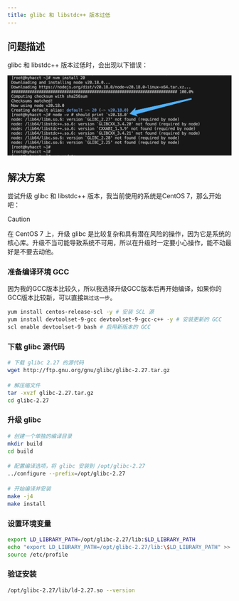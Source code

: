 ```yaml
---
title: glibc 和 libstdc++ 版本过低
---
```



## 问题描述

glibc 和 libstdc++ 版本过低时，会出现以下错误：

![001](./001.png)


## 解决方案

尝试升级 glibc 和 libstdc++ 版本，我当前使用的系统是CentOS 7，那么开始吧：

> [!CAUTION]
> 在 CentOS 7 上，升级 glibc 是比较复杂和具有潜在风险的操作，因为它是系统的核心库。升级不当可能导致系统不可用，所以在升级时一定要小心操作，能不动最好是不要去动他。

### 准备编译环境 GCC

因为我的GCC版本比较久，所以我选择升级GCC版本后再开始编译，如果你的GCC版本比较新，可以直接`跳过这一步`。

```bash
yum install centos-release-scl -y # 安装 SCL 源
yum install devtoolset-9-gcc devtoolset-9-gcc-c++ -y # 安装更新的 GCC
scl enable devtoolset-9 bash # 启用新版本的 GCC
```


### 下载 glibc 源代码
```bash
# 下载 glibc 2.27 的源代码
wget http://ftp.gnu.org/gnu/glibc/glibc-2.27.tar.gz

# 解压缩文件
tar -xvzf glibc-2.27.tar.gz
cd glibc-2.27
```


### 升级 glibc
```bash
# 创建一个单独的编译目录
mkdir build
cd build

# 配置编译选项，将 glibc 安装到 /opt/glibc-2.27
../configure --prefix=/opt/glibc-2.27

# 开始编译并安装
make -j4
make install
```


### 设置环境变量

```bash
export LD_LIBRARY_PATH=/opt/glibc-2.27/lib:$LD_LIBRARY_PATH
echo "export LD_LIBRARY_PATH=/opt/glibc-2.27/lib:\$LD_LIBRARY_PATH" >> /etc/profile
source /etc/profile
```

### 验证安装

```bash
/opt/glibc-2.27/lib/ld-2.27.so --version
```